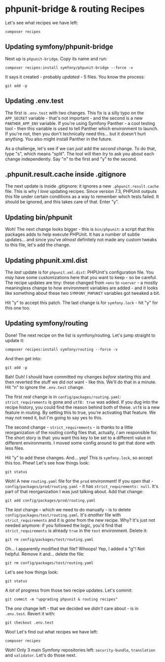 # phpunit-bridge & routing Recipes

Let's see what recipes we have left:

```terminal
composer recipes
```

## Updating symfony/phpunit-bridge

Next up is `phpunit-bridge`. Copy its name and run:

```terminal
composer recipes:install symfony/phpunit-bridge --force -v
```

It says it created - probably *updated* - 5 files. You know the process:

```terminal
git add -p
```

## Updating .env.test

The first is `.env.test` with two changes. This fix is a silly typo on the
`APP_SECRET` variable - that's not important - and the second is a new
`PANTHER_APP_ENV` variable. If you're using Symfony Panther - a cool testing tool -
then this variable is used to tell Panther which environment to launch. If you're
not, then you don't technically need this... but it doesn't hurt anything.
You also might install Panther in the future.

As a challenge, let's see if we can *just* add the *second* change. To do that,
type "s", which means "split". The tool will then *try* to ask you about each
change independently. Say "n" to the first and "y" to the second.

## .phpunit.result.cache inside .gitignore

The next update is inside .gitignore: it ignores a new `.phpunit.result.cache`
file. This is why I *love* updating recipes. Since version 7.3, PHPUnit outputs
this file under certain conditions as a way to remember which tests failed. It
should be ignored, and this takes care of that. Enter "y".

## Updating bin/phpunit

Woh! The next change looks bigger - this is `bin/phpunit`: a script that this
packages adds to help execute PHPUnit. It has a number of subtle updates...
and since you've *almost* definitely not made any custom tweaks to this file,
let's add the change.

## Updating phpunit.xml.dist

The *last* update is for `phpunit.xml.dist`: PHPUnit's configuration file. You
*may* have some customizations here that you want to keep - so be careful. The
recipe updates are tiny: these changed from `<env` to `<server` - a mostly
meaningless change to how environment variables are added - and it looks like
something about these two `SYMFONY_PHPUNIT` variables got tweaked a bit.

Hit "y" to accept this patch. The last change is for `symfony.lock` - hit "y"
for this one too.

## Updating symfony/routing

Done! The next recipe on the list is symfony/routing. Let's jump straight to
update it:

```terminal
composer recipes:install symfony/routing --force -v
```

And then get into:

```terminal
git add -p
```

Bah! Duh! I should have committed my changes *before* starting this and then
reverted the stuff we did *not* want - like this. We'll do that in a minute.
Hit "n" to ignore the `.env.test` change.

The first *real* change is in `config/packages/routing.yaml`: `strict_requirements`
is gone and `utf8: true` was added. If you dug into the recipe history, you could
find the reason behind both of these. `utf8` is a new feature in routing. By
setting this to true, you're activating that feature. We may not need it, but
I'm going to say yes to this.

The second change - `strict_requirements` - is thanks to a little reorganization of
the routing config files that, actually, *I* am responsible for. The short story
is that: you want this key to be set to a different value in different environments.
I moved some config around to get that done with less files.

Hit "y" to add these changes. And... yep! This is `symfony.lock`, so accept this
too. Phew! Let's see how things look:

```terminal
git status
```

Woh! A new `routing.yaml` file for the `prod` environment! If you open that -
`config/packages/prod/routing.yaml` - it has `strict_requirements: null`. It's
part of that reorganization I was just talking about. Add that change:

```terminal
git add config/packages/prod/routing.yaml
```

The *last* change - which we need to do manually - is to delete
`config/packages/test/routing.yaml`. It's *another* file with
`strict_requirements` and it is *gone* from the new recipe. Why? It's just not
needed anymore: if you followed the logic, you'd find that `strict_requirements`
is already `true` in the `test` environment. Delete it:

```terminal
git rm config/packages/test/routing.yaml
```

Oh... I apparently modified that file? Whoops! Yep, I added a "g"! Not helpful.
Remove it and... delete the file:

```terminal-silent
git rm config/packages/test/routing.yaml
```

Let's see how things look:

```terminal
git status
```

A *lot* of progress from those two recipe updates. Let's commit:

```terminal
git commit -m "upgrading phpunit & routing recipes"
```

The *one* change left - that we decided we *didn't* care about - is in `.env.test`.
Revert it with:

```terminal
git checkout .env.test
```

Woo! Let's find out what recipes we have left:

```terminal
composer recipes
```

Woh! Only 3 main Symfony repositories left: `security-bundle`, `translation`
and `validator`. Let's do those next.
